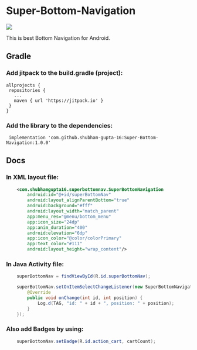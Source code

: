 # Super-Bottom-Navigation

[![](https://jitpack.io/v/shubham-gupta-16/Super-Bottom-Navigation.svg)](https://jitpack.io/#shubham-gupta-16/Super-Bottom-Navigation)

This is best Bottom Navigation for Android.

## Gradle

### Add jitpack to the build.gradle (project):
  ```
 allprojects {
   repositories {
     ...
     maven { url 'https://jitpack.io' }
   }
 }
  ```

### Add the library to the dependencies:
```
 implementation 'com.github.shubham-gupta-16:Super-Bottom-Navigation:1.0.0'
  ```
## Docs

### In XML layout file:

```xml
    <com.shubhamgupta16.superbottomnav.SuperBottomNavigation
        android:id="@+id/superBottomNav"
        android:layout_alignParentBottom="true"
        android:background="#fff"
        android:layout_width="match_parent"
        app:menu_res="@menu/bottom_menu"
        app:icon_size="24dp"
        app:anim_duration="400"
        android:elevation="6dp"
        app:icon_color="@color/colorPrimary"
        app:text_color="#111"
        android:layout_height="wrap_content"/>
```
### In Java Activity file:
```java
    superBottomNav = findViewById(R.id.superBottomNav);

    superBottomNav.setOnItemSelectChangeListener(new SuperBottomNavigation.OnItemSelectChangeListener() {
        @Override
        public void onChange(int id, int position) {
            Log.d(TAG, "id: " + id + ", position: " + position);
        }
    });
```
### Also add Badges by using:
```java
    superBottomNav.setBadge(R.id.action_cart, cartCount);
```
